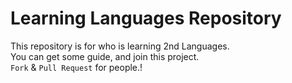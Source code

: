 # Learning Languages Repository
This repository is for who is learning 2nd Languages.  
You can get some guide, and join this project.  
`Fork` & `Pull Request` for people.!
